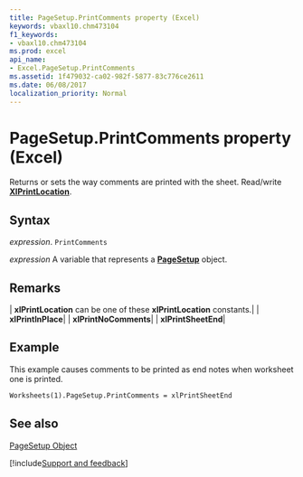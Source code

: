 ```yaml
---
title: PageSetup.PrintComments property (Excel)
keywords: vbaxl10.chm473104
f1_keywords:
- vbaxl10.chm473104
ms.prod: excel
api_name:
- Excel.PageSetup.PrintComments
ms.assetid: 1f479032-ca02-982f-5877-83c776ce2611
ms.date: 06/08/2017
localization_priority: Normal
---
```



# PageSetup.PrintComments property (Excel)

Returns or sets the way comments are printed with the sheet. Read/write  **[XlPrintLocation](Excel.XlPrintLocation.md)**.


## Syntax

_expression_. `PrintComments`

_expression_ A variable that represents a **[PageSetup](Excel.PageSetup.md)** object.


## Remarks





| **xlPrintLocation** can be one of these **xlPrintLocation** constants.|
| **xlPrintInPlace**|
| **xlPrintNoComments**|
| **xlPrintSheetEnd**|

## Example

This example causes comments to be printed as end notes when worksheet one is printed.


```vb
Worksheets(1).PageSetup.PrintComments = xlPrintSheetEnd
```


## See also


[PageSetup Object](Excel.PageSetup.md)

[!include[Support and feedback](~/includes/feedback-boilerplate.md)]